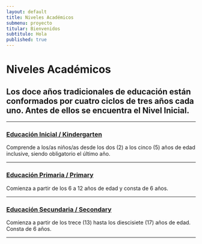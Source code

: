 ```yaml
---
layout: default
title: Niveles Académicos
submenu: proyecto
titular: Bienvenidos
subtitulo: Hola
published: true
---
```


# Niveles Académicos

## Los doce años tradicionales de educación están conformados por cuatro ciclos de tres años cada uno. Antes de ellos se encuentra el Nivel Inicial.

---


### [Educación Inicial / Kindergarten](/proyecto-educativo/niveles-academicos/inicial)
Comprende a los/as niños/as desde los dos (2) a los cinco (5) años de edad inclusive, siendo obligatorio el último año.

---

### [Educación Primaria / Primary](/proyecto-educativo/niveles-academicos/primaria)
Comienza a partir de los 6 a 12 años de edad y consta de 6 años. 

---

### [Educación Secundaria / Secondary](/proyecto-educativo/niveles-academicos/secundaria)
Comienza a partir de los trece (13) hasta los diescisiete (17) años de edad. Consta de 6 años. 

---